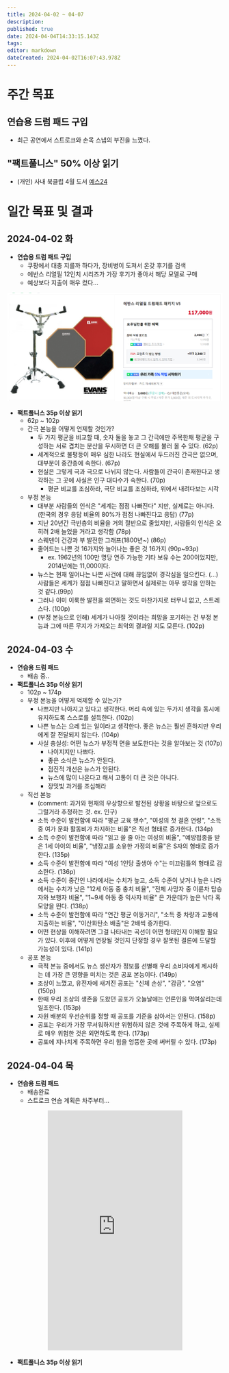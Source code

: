 ```yaml
---
title: 2024-04-02 ~ 04-07
description: 
published: true
date: 2024-04-04T14:33:15.143Z
tags: 
editor: markdown
dateCreated: 2024-04-02T16:07:43.978Z
---
```


# 주간 목표

## 연습용 드럼 패드 구입

- 최근 공연에서 스트로크와 손목 스냅의 부진을 느꼈다.

## "팩트풀니스" 50% 이상 읽기

- (개인) 사내 북클럽 4월 도서 [예스24](https://www.yes24.com/Product/Goods/69724044)

# 일간 목표 및 결과

## 2024-04-02 화

- **연습용 드럼 패드 구입**
  - 쿠팡에서 대충 지를까 하다가, 장비병이 도져서 온갖 후기를 검색
  - 에반스 리얼필 12인치 시리즈가 가장 후기가 좋아서 해당 모델로 구매
  - 예상보다 지출이 매우 컸다...
  
![스크린샷_2024-04-03_011137.png](/스크린샷_2024-04-03_011137.png)

- **팩트풀니스 35p 이상 읽기**
  - 62p ~ 102p
  - 간극 본능을 어떻게 언제할 것인가?
    - 두 가지 평균을 비교할 때, 숫자 둘을 놓고 그 간극에만 주목한채 평균을 구성하는 서로 겹치는 분산을 무시하면 더 큰 오해를 불러 올 수 있다. (62p)
    - 세계적으로 불평등이 매우 심한 나라도 현실에서 두드러진 간극은 없으며, 대부분이 중간층에 속한다. (67p)
    - 현실은 그렇게 극과 극으로 나뉘지 않는다. 사람들이 간극이 존재한다고 생각하는 그 곳에 사실은 인구 대다수가 속한다. (70p)
      - 평균 비교를 조심하라, 극단 비교를 조심하라, 위에서 내려다보는 시각
  - 부정 본능
    - 대부분 사람들의 인식은 "세계는 점점 나빠진다" 지만, 실제로는 아니다. (한국의 경우 응답 비율의 80%가 점점 나빠진다고 응답) (77p)
    - 지난 20년간 극빈층의 비율을 거의 절반으로 줄었지만, 사람들의 인식은 오히려 2배 늘었을 거라고 생각함 (78p)
    - 스웨덴이 건강과 부 발전한 그래프(1800년~) (86p)
    - 줄어드는 나쁜 것 16가지와 늘어나는 좋은 것 16가지 (90p~93p)
      - ex. 1962년의 100만 명당 연주 가능한 기타 보유 수는 200이었지만, 2014년에는 11,000이다.
    - 뉴스는 현재 일어나는 나쁜 사건에 대해 끊임없이 경각심을 일으킨다. (...) 사람들은 세계가 점점 나빠진다고 말하면서 실제로는 아무 생각을 안하는 것 같다.(99p)
    - 그러나 이미 이룩한 발전을 외면하는 것도 마찬가지로 터무니 없고, 스트레스다. (100p)
    - (부정 본능으로 인해) 세계가 나아질 것이라는 희망을 포기하는 건 부정 본능과 그에 따른 무지가 가져오는 최악의 결과일 지도 모른다. (102p)

## 2024-04-03 수

- **연습용 드럼 패드**
  - 배송 중..
- **팩트풀니스 35p 이상 읽기**
  - 102p ~ 174p
  - 부정 본능을 어떻게 억제할 수 있는가?
    - 나쁘지만 나아지고 있다고 생각한다. 머리 속에 있는 두가지 생각을 동시에 유지하도록 스스로를 설득한다. (102p)
    - 나쁜 뉴스는 으레 있는 일이라고 생각한다. 좋은 뉴스는 훨씬 흔하지만 우리에게 잘 전달되지 않는다. (104p)
    - 사실 충실성: 어떤 뉴스가 부정적 면을 보도한다는 것을 알아보는 것 (107p)
      - 나이지지만 나쁘다.
      - 좋은 소식은 뉴스가 안된다.
      - 점진적 개선은 뉴스가 안된다.
      - 뉴스에 많이 나온다고 해서 고통이 더 큰 것은 아니다.
      - 장밋빛 과거를 조심해라
  - 직선 본능
    - (comment: 과거와 현재의 우상향으로 발전된 상황을 바탕으로 앞으로도 그럴거라 추정하는 것. ex. 인구)
    - 소득 수준이 발전함에 따라 "평균 교육 햇수", "여성의 첫 결혼 연령", "소득 중 여가 문화 활동비가 차지하는 비율"은 직선 형태로 증가한다. (134p)
    - 소득 수준이 발전함에 따라 "읽고 쓸 줄 아는 여성의 비율", "예방접종을 받은 1세 아이의 비율", "냉장고를 소유한 가정의 비율"은 S자의 형태로 증가한다. (135p)
    - 소득 수준이 발전함에 따라 "여성 1인당 출생아 수"는 미끄럼틀의 형태로 감소한다. (136p)
    - 소득 수준이 중간인 나라에서는 수치가 높고, 소득 수준이 낮거나 높은 나라에서는 수치가 낮은 "12세 아동 중 충치 비율", "전체 사망자 중 이륜차 탑승자와 보행자 비율", "1~9세 아동 중 익사자 비율" 은 가운데가 높은 낙타 혹 모양을 띈다. (138p)
    - 소득 수준이 발전함에 따라 "연간 평균 이동거리", "소득 중 차량과 교통에 지출하는 비율", "이산화탄소 배출"은 2배씩 증가한다.
    - 어떤 현상을 이해하려면 그걸 나타내는 곡선이 어떤 형태인지 이해할 필요가 있다. 이후에 어떻게 연장될 것인지 단정할 경우 잘못된 결론에 도달할 가능성이 있다. (141p)
  - 공포 본능
    - 극적 본능 중에서도 뉴스 생산자가 정보를 선별해 우리 소비자에게 제시하는 데 가장 큰 영향을 미치는 것은 공포 본능이다. (149p)
    - 조상이 느꼈고, 유전자에 새겨진 공포는 "신체 손상", "감금", "오염" (150p)
    - 한때 우리 조상의 생존을 도왔던 공포가 오늘날에는 언론인을 먹여살리는데 일조한다. (153p)
    - 자원 배분의 우선순위를 정할 때 공포를 기준을 삼아서는 안된다. (158p)
    - 공포는 우리가 가장 무서워하지만 위험하지 않은 것에 주목하게 하고, 실제로 매우 위험한 것은 외면하도록 한다. (173p)
    - 공포에 지나치게 주목하면 우리 힘을 엉뚱한 곳에 써버릴 수 있다. (173p)
    
## 2024-04-04 목

- **연습용 드럼 패드**
  - 배송완료
  - 스트로크 연습 계획은 차주부터...

<div align="center">
<iframe width="315" height="560"
src="https://www.youtube.com/embed/KwydytgRq-s"
title="YouTube video player"
frameborder="0"
allow="accelerometer; autoplay; clipboard-write; encrypted-media; gyroscope; picture-in-picture; web-share"
allowfullscreen></iframe>
</div>

- **팩트풀니스 35p 이상 읽기**